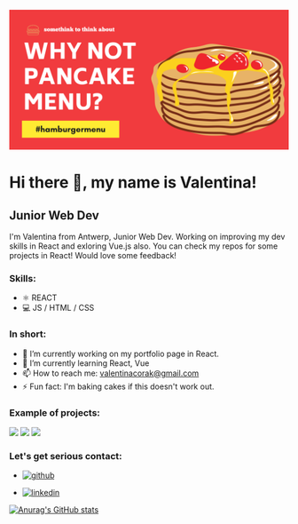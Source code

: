 ![Junior Web Dev](https://github.com/VCorak/VCorak/blob/main/Red%20Purple%20Modern%20Occult%20Tarot%20Reading%20Business%20Halloween%20Banner.png)

# Hi there 👋, my name is Valentina!
## Junior Web Dev

I'm Valentina from Antwerp, Junior Web Dev. Working on improving my dev skills in React and exloring Vue.js also. You can check my repos for some projects in React! Would love some feedback!

### Skills: 
* ⚛ REACT  
* 💻 JS / HTML / CSS

### In short:

- 🔭 I’m currently working on my portfolio page in React. 
- 🌱 I’m currently learning React, Vue 
- 📫 How to reach me: valentinacorak@gmail.com 
- ⚡ Fun fact: I'm baking cakes if this doesn't work out.

### Example of projects:
<img src="https://media.giphy.com/media/hh4LngFAUd9aKLHMoA/giphy.gif?cid=790b76111ef08d2522c1781da350cf32a87197343572383b&rid=giphy.gif&ct=g" width="256"/>

<img src="https://media.giphy.com/media/lkZte8FqSSChjanNr7/giphy.gif?cid=790b7611b47e6b0b57b4c839f7e705447ef81c0c42ed3b83&rid=giphy.gif&ct=g" width="256"/>

<img src="https://media.giphy.com/media/lkZte8FqSSChjanNr7/giphy.gif?cid=790b7611b47e6b0b57b4c839f7e705447ef81c0c42ed3b83&rid=giphy.gif&ct=g" width="256"/>

### Let's get serious contact:

* [<img src='https://cdn.jsdelivr.net/npm/simple-icons@3.0.1/icons/github.svg' alt='github' height='20'>](https://github.com/https://github.com/VCorak)  

* [<img src='https://cdn.jsdelivr.net/npm/simple-icons@3.0.1/icons/linkedin.svg' alt='linkedin' height='20'>](https://www.linkedin.com/in/linkedin.com/in/valentina-corak-060/)  



[![Anurag's GitHub stats](https://github-readme-stats.vercel.app/api?username=vcorak)](https://github.com/anuraghazra/github-readme-stats)

